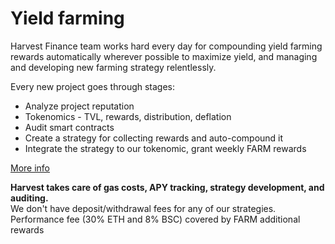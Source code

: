 # Yield farming

Harvest Finance team works hard every day for compounding yield farming rewards automatically wherever possible to maximize yield, and managing and developing new farming strategy relentlessly.

Every new project goes through stages:

* Analyze project reputation
* Tokenomics - TVL, rewards, distribution, deflation
* Audit smart contracts
* Create a strategy for collecting rewards and auto-compound it
* Integrate the strategy to our tokenomic, grant weekly FARM rewards

[More info](https://www.notion.so/harvestfinance/Farm-ops-check-list-7cd2e0d9da364252ac465cb8a176f0e0)

**Harvest takes care of gas costs, APY tracking, strategy development, and auditing.**  
We don't have deposit/withdrawal fees for any of our strategies.  
Performance fee \(30% ETH and 8% BSC\) covered by FARM additional rewards


